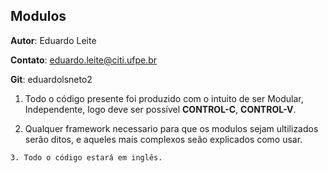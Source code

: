 ## Modulos

**Autor**: Eduardo Leite

**Contato**: eduardo.leite@citi.ufpe.br

**Git**: eduardolsneto2

  1. Todo o código presente foi produzido com o intuito de ser Modular, Independente, logo deve ser possível **CONTROL-C**, **CONTROL-V**.
  
  2. Qualquer framework necessario para que os modulos sejam ultilizados serão ditos, e aqueles mais complexos seão explicados como usar.
  
	3. Todo o código estará em inglês.
